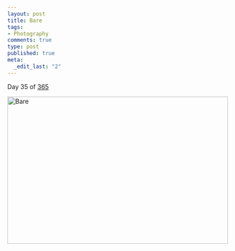 ```yaml
--- 
layout: post
title: Bare
tags: 
- Photography
comments: true
type: post
published: true
meta: 
  _edit_last: "2"
---
```

Day 35 of <a href="http://www.flickr.com/photos/aaronbrethorst/sets/72157612028658986/">365</a>

<a href="http://www.flickr.com/photos/aaronbrethorst/3255496029/" title="Bare by aaronbrethorst, on Flickr"><img src="http://farm4.static.flickr.com/3345/3255496029_7f11fda0dd.jpg" width="500" height="333" alt="Bare" /></a>
